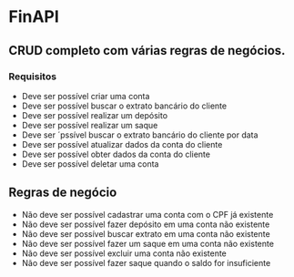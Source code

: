 # FinAPI

## CRUD completo com várias regras de negócios.

### Requisitos

* Deve ser possível criar uma conta 
* Deve ser possível buscar o extrato bancário do cliente
* Deve ser possível realizar um depósito
* Deve ser possível realizar um saque
* Deve ser ´pssível buscar o extrato bancário do cliente por data
* Deve ser possível atualizar dados da conta do cliente
* Deve ser possível obter dados da conta do cliente
* Deve ser possível deletar uma conta

## Regras de negócio

* Não deve ser possível cadastrar uma conta com o CPF já existente
* Não deve ser possível fazer depósito em uma conta não existente
* Não deve ser possível buscar extrato em uma conta não existente
* Não deve ser possível fazer um saque em uma conta não existente
* Não deve ser possível excluir uma conta não existente
* Não deve ser possível fazer saque quando o saldo for insuficiente

